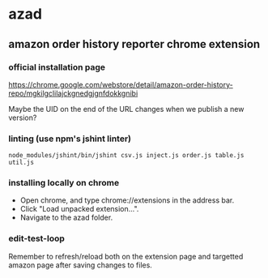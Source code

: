 # azad
## amazon order history reporter chrome extension

### official installation page
https://chrome.google.com/webstore/detail/amazon-order-history-repo/mgkilgclilajckgnedgjgnfdokkgnibi

Maybe the UID on the end of the URL changes when we publish a new version?

### linting (use npm's jshint linter)
```
node_modules/jshint/bin/jshint csv.js inject.js order.js table.js util.js
```

### installing locally on chrome
* Open chrome, and type chrome://extensions in the address bar.
* Click "Load unpacked extension...".
* Navigate to the azad folder.

### edit-test-loop
Remember to refresh/reload both on the extension page and targetted amazon page after saving changes to files.
